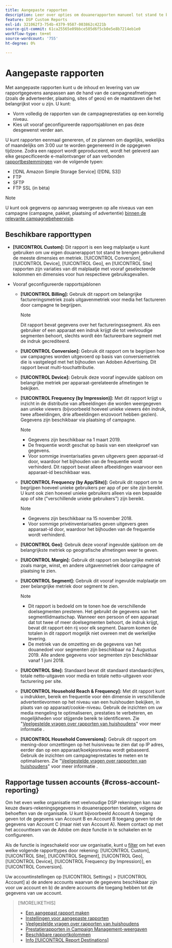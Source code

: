 ```yaml
---
title: Aangepaste rapporten
description: Leer over opties om douanerapporten manueel tot stand te brengen of pre-gevormde rapportmalplaatjes te gebruiken.
feature: DSP Custom Reports
exl-id: 321062f3-754b-4379-9587-003862c4221b
source-git-commit: 61ca25565e09bbce505d6f5cb0e5e8b7214eb1e0
workflow-type: tm+mt
source-wordcount: '755'
ht-degree: 0%

---
```


# Aangepaste rapporten

Met aangepaste rapporten kunt u de inhoud en levering van uw rapportgegevens aanpassen aan de hand van de campagneafmetingen (zoals de adverteerder, plaatsing, sites of geos) en de maatstaven die het belangrijkst voor u zijn. U kunt:

* Vorm volledig de rapporten van de campagneprestaties op een korrelig niveau.
* Kies uit vooraf geconfigureerde rapportsjablonen en pas deze desgewenst verder aan.

U kunt rapporten eenmaal genereren, of ze plannen om dagelijks, wekelijks of maandelijks om 3:00 uur te worden gegenereerd in de opgegeven tijdzone. Zodra een rapport wordt geproduceerd, wordt het geleverd aan elke gespecificeerde e-mailontvanger of aan verbonden [rapportbestemmingen](/help/dsp/reports/report-destinations/report-destination-about.md) van de volgende typen:

* [!DNL Amazon Simple Storage Service] ([!DNL S3])
* FTP
* SFTP
* FTP SSL (in bèta)

>[!NOTE]
>
>U kunt ook gegevens op aanvraag weergeven op alle niveaus van een campagne (campagne, pakket, plaatsing of advertentie) [binnen de relevante campagnebeheervisie](/help/dsp/campaign-management/reports/campaign-reports-about.md).

## Beschikbare rapporttypen

* **[!UICONTROL Custom]:** Dit rapport is een leeg malplaatje u kunt gebruiken om uw eigen douanerapport tot stand te brengen gebruikend de meeste dimensies en metriek. [!UICONTROL Conversion], [!UICONTROL Device], [!UICONTROL Geo], en [!UICONTROL Site] rapporten zijn variaties van dit malplaatje met vooraf geselecteerde kolommen en dimensies voor hun respectieve gebruiksgevallen.

* Vooraf geconfigureerde rapportsjablonen

   * **[!UICONTROL Billing]:** Gebruik dit rapport om belangrijke factureringsmetriek zoals uitgavenmetriek voor media het factureren door campagne te begrijpen.

     >[!NOTE]
     >
     >Dit rapport bevat gegevens over het factureringssegment. Als een gebruiker of een apparaat een indruk krijgt die tot veelvoudige segmenten behoort, slechts wordt één factureerbare segment met de indruk gecrediteerd.

   * **[!UICONTROL Conversion]:** Gebruik dit rapport om te begrijpen hoe uw campagnes worden uitgevoerd op basis van conversiemetriek die is vastgelegd met het bijhouden van Adoben Advertising. Dit rapport bevat multi-touchattributie.

   * **[!UICONTROL Device]:** Gebruik deze vooraf ingevulde sjabloon om belangrijke metriek per apparaat-gerelateerde afmetingen te bekijken.

   * **[!UICONTROL Frequency (by Impression)]:** Met dit rapport krijgt u inzicht in de distributie van afbeeldingen die worden weergegeven aan unieke viewers (bijvoorbeeld hoeveel unieke viewers één indruk, twee afbeeldingen, drie afbeeldingen enzovoort hebben gezien). Gegevens zijn beschikbaar via plaatsing of campagne.

     >[!NOTE]
     >
     >* Gegevens zijn beschikbaar na 1 maart 2019.
     >* De frequentie wordt geschat op basis van een steekproef van gegevens.
     >* Voor sommige inventarisaties geven uitgevers geen apparaat-id door, waardoor het bijhouden van de frequentie wordt verhinderd. Dit rapport bevat alleen afbeeldingen waarvoor een apparaat-id beschikbaar was.

   * **[!UICONTROL Frequency (by App/Site)]:** Gebruik dit rapport om te begrijpen hoeveel unieke gebruikers per app of per site zijn bereikt. U kunt ook zien hoeveel unieke gebruikers alleen via een bepaalde app of site (&quot;verschillende unieke gebruikers&quot;) zijn bereikt.

     >[!NOTE]
     >
     >* Gegevens zijn beschikbaar na 15 november 2018.
     >* Voor sommige privéinventarisaties geven uitgevers geen apparaat-id door, waardoor het bijhouden van de frequentie wordt verhinderd.

   * **[!UICONTROL Geo]**: Gebruik deze vooraf ingevulde sjabloon om de belangrijkste metriek op geografische afmetingen weer te geven.

   * **[!UICONTROL Margin]:** Gebruik dit rapport om belangrijke metriek zoals marge, winst, en andere uitgavenmetriek door campagne of plaatsing te zien.

   * **[!UICONTROL Segment]:** Gebruik dit vooraf ingevulde malplaatje om zeer belangrijke metriek door segment te zien.

     >[!NOTE]
     >
     >* Dit rapport is bedoeld om te tonen hoe de verschillende doelsegmenten presteren. Het gebruikt de gegevens van het segmentlidmaatschap. Wanneer een persoon of een apparaat dat tot twee of meer doelsegmenten behoort, de indruk krijgt, bevat dit rapport één rij voor elk segment. Daarom komen de totalen in dit rapport mogelijk niet overeen met de werkelijke levering.
     >* De metriek van de omzetting en de gegevens van het douanedoel voor segmenten zijn beschikbaar na 2 Augustus 2019. Alle andere gegevens voor segmenten zijn beschikbaar vanaf 1 juni 2018.

   * **[!UICONTROL Site]:** Standaard bevat dit standaard standaardcijfers, totale netto-uitgaven voor media en totale netto-uitgaven voor facturering per site.

   * **[!UICONTROL Household Reach & Frequency]:** Met dit rapport kunt u indrukken, bereik en frequentie voor één dimensie in verschillende advertentievormen op het niveau van een huishouden bekijken, in plaats van op apparaat/cookie-niveau. Gebruik de inzichten om uw media mengeling te optimaliseren, prestaties te verbeteren, en mogelijkheden voor stijgende bereik te identificeren. Zie &quot;[Veelgestelde vragen over rapporten van huishoudens](/help/dsp/reports/faq-household-report.md)&quot; voor meer informatie .

   * **[!UICONTROL Household Conversions]:** Gebruik dit rapport om mening-door omzettingen op het huisniveau te zien dat op IP adres, eerder dan op een apparaat/koekjesniveau wordt gebaseerd. Gebruik de inzichten om campagneprestaties te meten en te optimaliseren. Zie &quot;[Veelgestelde vragen over rapporten van huishoudens](/help/dsp/reports/faq-household-report.md)&quot; voor meer informatie .

## Rapportage tussen accounts {#cross-account-reporting}

Om het even welke organisatie met veelvoudige DSP rekeningen kan naar keuze dwars-rekeningsgegevens in douanerapporten toelaten, volgens de behoeften van de organisatie. U kunt bijvoorbeeld Account A toegang geven tot de gegevens van Account B en Account B toegang geven tot de gegevens van Account C (maar niet van Account A). Neem contact op met het accountteam van de Adobe om deze functie in te schakelen en te configureren.

Als de functie is ingeschakeld voor uw organisatie, kunt u [filter](report-settings.md) om het even welke volgende rapporttypes door rekening:  [!UICONTROL Custom], [!UICONTROL Site], [!UICONTROL Segment], [!UICONTROL Geo], [!UICONTROL Device], [!UICONTROL Frequency (by Impression)], en [!UICONTROL Conversion].

Uw accountinstellingen op [!UICONTROL Settings] > [!UICONTROL Account] a) de andere accounts waarvan de gegevens beschikbaar zijn voor uw account en b) de andere accounts die toegang hebben tot de gegevens van uw account.

>[!MORELIKETHIS]
>
>* [Een aangepast rapport maken](/help/dsp/reports/report-create.md)
>* [Instellingen voor aangepaste rapporten](/help/dsp/reports/report-settings.md)
>* [Veelgestelde vragen over rapporten van huishoudens](/help/dsp/reports/faq-household-report.md)
>* [Prestatierapporten in Campaign Management-weergaven](/help/dsp/campaign-management/reports/campaign-reports-about.md)
>* [Beschikbare rapportkolommen](/help/dsp/reports/report-columns.md)
>* [Info [!UICONTROL Report Destinations]](/help/dsp/reports/report-destinations/report-destination-about.md)
